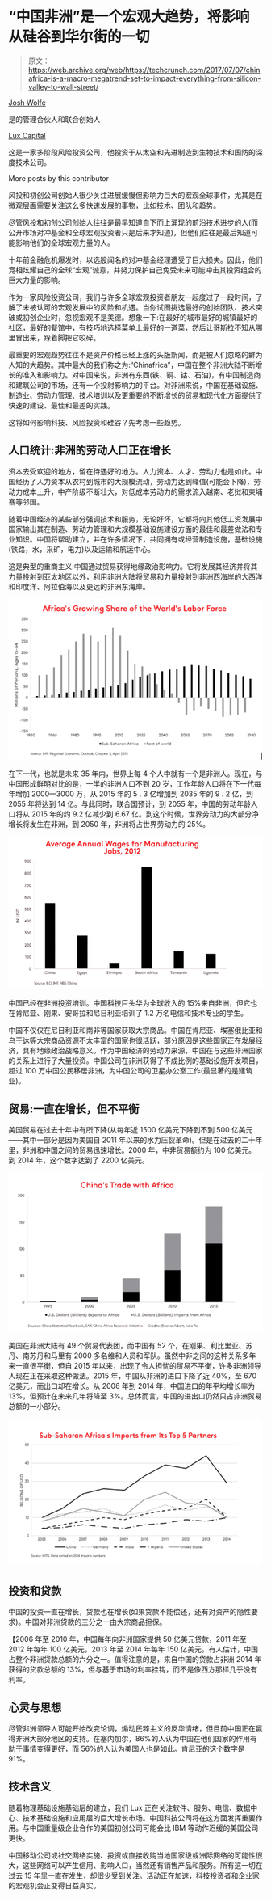 # “中国非洲”是一个宏观大趋势，将影响从硅谷到华尔街的一切

> 原文：<https://web.archive.org/web/https://techcrunch.com/2017/07/07/chinafrica-is-a-macro-megatrend-set-to-impact-everything-from-silicon-valley-to-wall-street/>

[Josh Wolfe](https://web.archive.org/web/20221205184816/http://www.luxcapital.com/team/josh-wolfe/)

是的管理合伙人和联合创始人

[Lux Capital](https://web.archive.org/web/20221205184816/http://www.luxcapital.com/)

这是一家多阶段风险投资公司，他投资于从太空和先进制造到生物技术和国防的深度技术公司。

More posts by this contributor

风投和初创公司创始人很少关注进展缓慢但影响力巨大的宏观全球事件，尤其是在微观层面需要关注这么多快速发展的事物，比如技术、团队和趋势。

尽管风投和初创公司创始人往往是最早知道自下而上涌现的前沿技术进步的人(而公开市场对冲基金和全球宏观投资者只是后来才知道)，但他们往往是最后知道可能影响他们的全球宏观力量的人。

十年前金融危机爆发时，以选股闻名的对冲基金经理遭受了巨大损失。因此，他们竞相炫耀自己的全球“宏观”诚意，并努力保护自己免受未来可能冲击其投资组合的巨大力量的影响。

作为一家风险投资公司，我们与许多全球宏观投资者朋友一起度过了一段时间，了解了未被认可的宏观发展中的风险和机遇。当你试图挑选最好的创始团队、技术突破或初创企业时，忽视宏观不是美德。想象一下:在最好的城市最好的城镇最好的社区，最好的餐馆中，有技巧地选择菜单上最好的一道菜，然后让哥斯拉不知从哪里冒出来，跺着脚把它咬碎。

最重要的宏观趋势往往不是资产价格已经上涨的头版新闻，而是被人们忽略的鲜为人知的大趋势。其中最大的我们称之为:“Chinafrica”，中国在整个非洲大陆不断增长的准入和影响力。对中国来说，非洲有东西(铁、铜、钴、石油)，有中国制造商和建筑公司的市场，还有一个投射影响力的平台。对非洲来说，中国在基础设施、制造业、劳动力管理、技术培训以及更重要的不断增长的贸易和现代化方面提供了快速的建设、最佳和最差的实践。

这将如何影响科技、风险投资和硅谷？先考虑一些趋势。

## 人口统计:非洲的劳动人口正在增长

资本去受欢迎的地方，留在待遇好的地方。人力资本、人才、劳动力也是如此。中国经历了人力资本从农村到城市的大规模流动，劳动力达到峰值(可能会下降)，劳动力成本上升，中产阶级不断壮大，对低成本劳动力的需求流入越南、老挝和柬埔寨等邻国。

随着中国经济的某些部分强调技术和服务，无论好坏，它都将向其他低工资发展中国家输出其在制造、劳动力管理和大规模基础设施建设方面的最佳和最差做法和专业知识。中国将帮助建立，并在许多情况下，共同拥有或经营制造设施，基础设施(铁路，水，采矿，电力)以及运输和航运中心。

这是典型的重商主义:中国通过贸易获得地缘政治影响力。它将发展其经济并将其力量投射到亚太地区以外，利用非洲大陆将贸易和力量投射到非洲西海岸的大西洋和印度洋、阿拉伯海以及更远的非洲东海岸。

![](img/62d56ac57bc88eaf65203850197ffee1.png)

在下一代，也就是未来 35 年内，世界上每 4 个人中就有一个是非洲人。现在，与中国形成鲜明对比的是，一半的非洲人口不到 20 岁，工作年龄人口将在下一代每年增加 2000—3000 万，从 2015 年的 5 . 3 亿增加到 2035 年的 9 . 2 亿，到 2055 年将达到 14 亿。与此同时，联合国预计，到 2055 年，中国的劳动年龄人口将从 2015 年的约 9.2 亿减少到 6.67 亿。到这个时候，世界劳动力的大部分净增长将发生在非洲，到 2050 年，非洲将占世界劳动力的 25%。

![](img/a81e79e61d4b4b139276074069472922.png)

中国已经在非洲投资培训。中国科技巨头华为全球收入的 15%来自非洲，但它也在肯尼亚、刚果、安哥拉和尼日利亚培训了 1.2 万名电信和技术专业的学生。

中国不仅仅在尼日利亚和南非等国家获取大宗商品。中国在肯尼亚、埃塞俄比亚和乌干达等大宗商品资源不太丰富的国家也很活跃，部分原因是这些国家正在发展经济，具有地缘政治战略意义。作为中国经济的劳动力来源，中国在与这些非洲国家的关系上进行了大量投资。中国公司在非洲获得了不成比例的基础设施开发项目，超过 100 万中国公民移居非洲，为中国公司的卫星办公室工作(最显著的是建筑业)。

## 贸易:一直在增长，但不平衡

美国贸易在过去十年中有所下降(从每年近 1500 亿美元下降到不到 500 亿美元——其中一部分是因为美国自 2011 年以来的水力压裂革命)。但是在过去的二十年里，非洲和中国之间的贸易迅速增长。2000 年，中非贸易额约为 100 亿美元。到 2014 年，这个数字达到了 2200 亿美元。

![](img/8136e7d2dc7c19c1233ec2ad2ed3f56d.png)

美国在非洲大陆有 49 个贸易代表团，而中国有 52 个，在刚果、利比里亚、苏丹、南苏丹和马里有 2000 多名维和人员和军队。虽然中非之间的这种关系多年来一直很平衡，但自 2015 年以来，出现了令人担忧的贸易不平衡，许多非洲领导人现在正在采取这种做法。2015 年，中国从非洲的进口下降了近 40%，至 670 亿美元，而出口却在增长。从 2006 年到 2014 年，中国进口的年平均增长率为 13%，但预计在未来几年将降至 3%。总体而言，中国的进出口仍然只占非洲贸易总额的一小部分。

![](img/b8f2e15581a5e414094d46467e7aef91.png)

## 投资和贷款

中国的投资一直在增长，贷款也在增长(如果贷款不能偿还，还有对资产的隐性要求)。中国对非洲贷款的三分之一由大宗商品担保。

【2006 年至 2010 年，中国每年向非洲国家提供 50 亿美元贷款，2011 年至 2012 年每年 100 亿美元，2013 年至 2014 年每年 150 亿美元。有人估计，中国占整个非洲贷款总额的六分之一。值得注意的是，来自中国的贷款占非洲 2014 年获得的贷款总额的 13%，但与基于市场的利率挂钩，而不是像西方那样几乎没有利率。

## 心灵与思想

尽管非洲领导人可能开始改变论调，煽动民粹主义的反华情绪，但目前中国正在赢得非洲大部分地区的支持。在塞内加尔，86%的人认为中国在他们国家的作用有助于事情变得更好，而 56%的人认为美国人也是如此。肯尼亚的这个数字是 91%。

## 技术含义

随着物理基础设施基础层的建立，我们 Lux 正在关注软件、服务、电信、数据中心、技术基础设施和应用层的巨大增长市场。中国科技公司将在这方面发挥重要作用。与中国重量级企业合作的美国初创公司可能会比 IBM 等动作迟缓的美国公司更快。

中国移动公司或社交网络实施、投资或直接收购当地国家级或洲际网络的可能性很大，这些网络可以产生信用、影响人口，当然还有销售产品和服务。所有这一切在过去 15 年里一直在发生，却很少受到关注。活动正在加速，科技投资者和企业家的宏观机会正变得日益真实。